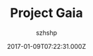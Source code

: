 ---
title: Project Gaia
github: https://github.com/szhielelp/JekyllTheme-ProjectGaia
demo: https://szhielelp.github.io/JekyllTheme-ProjectGaia/
author: szhshp
ssg:
  - Jekyll
cms:
  - No Cms
date: 2017-01-09T07:22:31.000Z
github_branch: master
description: 'Jekyll Theme Project Gaia. V2 Beta Released !! Check it out -> '
stale: false
---